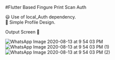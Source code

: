 #Flutter Based Fingure Print Scan Auth<br />

:smiley: Use of local_Auth dependency. <br />
:star2: Simple Profile Design.<br />

Output Screen :100:<br />

![WhatsApp Image 2020-08-13 at 9 54 03 PM](https://user-images.githubusercontent.com/30805079/90160717-c4dc2b00-ddaf-11ea-9246-23f4e938f7bc.jpeg)
![WhatsApp Image 2020-08-13 at 9 54 03 PM (1)](https://user-images.githubusercontent.com/30805079/90160726-c73e8500-ddaf-11ea-837d-ff62f4cdfc70.jpeg)
![WhatsApp Image 2020-08-13 at 9 54 03 PM (2)](https://user-images.githubusercontent.com/30805079/90160731-c9a0df00-ddaf-11ea-94af-367376aafb16.jpeg)

